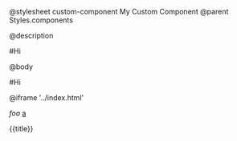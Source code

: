 @stylesheet custom-component My Custom Component
@parent Styles.components

@description

#Hi

@body

#Hi

@iframe '../index.html'

_foo_ [a](b)

{{title}}